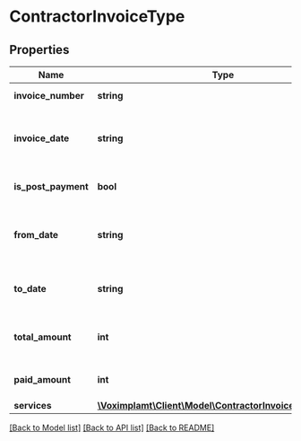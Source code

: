 # ContractorInvoiceType

## Properties
Name | Type | Description | Notes
------------ | ------------- | ------------- | -------------
**invoice_number** | **string** | The invoice number. | 
**invoice_date** | **string** | The invoice date in format: YYYY-MM-DD | 
**is_post_payment** | **bool** | The post payment flag | 
**from_date** | **string** | The from date in format: YYYY-MM-DD | [optional] 
**to_date** | **string** | The to date in format: YYYY-MM-DD | [optional] 
**total_amount** | **int** | The total invoice amount (RUR). | 
**paid_amount** | **int** | The paid amount (RUR). | [optional] 
**services** | [**\Voximplamt\Client\Model\ContractorInvoiceServiceType**](ContractorInvoiceServiceType.md) |  | [optional] 

[[Back to Model list]](../README.md#documentation-for-models) [[Back to API list]](../README.md#documentation-for-api-endpoints) [[Back to README]](../README.md)


